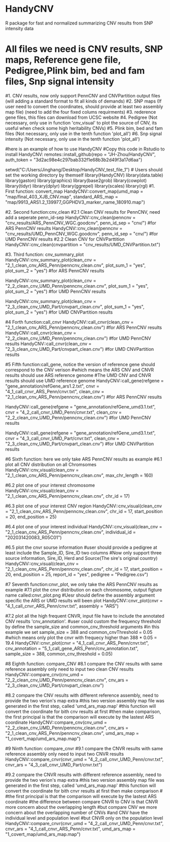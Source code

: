 # HandyCNV
R package for fast and normalized summarizing CNV results from SNP intensity data 

# All files we need is CNV results, SNP maps, Reference gene file, Pedigree,Plink bim, bed and fam files, Snp signal intensity
#1. CNV results, now only support PennCNV and CNVPartition output files (will adding a standard format to fit all kinds of demands)
#2. SNP maps (If user need to convert the coordinates, should provide at least two assembly map file) (need to add the four fixed colums requirments)
#3. rederence gene files, this files can download from UCSC website
#4. Pedigree (Not necessary, only use in function 'cnv_visual' to plot the source of CNV, its useful when check some high heritability CNVs)
#5. Plink bim, bed and fam files (Not necessary, only use in the tenth function 'plot_all')
#6. Snp signal intensity (Not necessary, only use in the tenth function 'plot_all')


#here is an example of how to use HandyCNV
#Copy this code in Rstudio to install HandyCNV: remotes::install_github(repo = "JH-Zhou/HandyCNV", auth_token = "3d2ac98e4c297bab332f1e68b3b2d49f3a17d6aa")


setwd("C:/Users/Jinghang/Desktop/HandyCNV_test_file_1") # Users should set the working directory by themself
library(HandyCNV)
library(data.table)
library(gaston)
library(graphics)
library(base2grob)
library(cowplot)
library(tidyr)
library(dplyr)
library(ggrepel)
library(scales)
library(rgl)
#1. First function: convert_map
HandyCNV::convert_map(umd_map = "map/final_403_XJB_CNV.map", 
                      standard_ARS_map = "map/9913_ARS1.2_139977_GGPHDV3_marker_name_180910.map")

#2. Second function:cnv_clean
#2.1 Clean CNV results for PennCNV, need add a seperate penn_id-sep
HandyCNV::cnv_clean(penncnv = "cnv_results/ARS_PennCNV_WGC.goodcnv", penn_id_sep = "cnv/") #for ARS PennCNV results
HandyCNV::cnv_clean(penncnv = "cnv_results/UMD_PennCNV_WGC.goodcnv", penn_id_sep = "cnv/") #for UMD PennCNV results
#2.2 Clean CNV for CNVParttition
HandyCNV::cnv_clean(cnvpartition = "cnv_results/UMD_CNVPartition.txt")

#3. Third function: cnv_summary_plot
HandyCNV::cnv_summary_plot(clean_cnv = "2_1_clean_cnv_ARS_Penn/penncnv_clean.cnv", 
                           plot_sum_1 = "yes",
                           plot_sum_2 = "yes") #for ARS PennCNV results

HandyCNV::cnv_summary_plot(clean_cnv = "2_2_clean_cnv_UMD_Penn/penncnv_clean.cnv", 
                           plot_sum_1 = "yes",
                           plot_sum_2 = "yes") #for UMD PennCNV results

HandyCNV::cnv_summary_plot(clean_cnv = "2_3_clean_cnv_UMD_Part/cnvpart_clean.cnv", 
                           plot_sum_1 = "yes",
                           plot_sum_2 = "yes") #for UMD CNVPartition results

#4 Forth function:call_cnvr
HandyCNV::call_cnvr(clean_cnv = "2_1_clean_cnv_ARS_Penn/penncnv_clean.cnv") #for ARS PennCNV results
HandyCNV::call_cnvr(clean_cnv = "2_2_clean_cnv_UMD_Penn/penncnv_clean.cnv") #for UMD PennCNV results
HandyCNV::call_cnvr(clean_cnv = "2_3_clean_cnv_UMD_Part/cnvpart_clean.cnv") #for UMD CNVPartition results

#5 Fifth function:call_gene, notice the version of reference gene should correspond to the CNV verison
#which means the ARS CNV and CNVR results should use ARS reference genome
#The UMD CNV and CNVR results should use UMD reference genome
HandyCNV::call_gene(refgene = "gene_annotation/refGene_ars1.2.txt", 
          cnvr = "4_1_call_cnvr_ARS_Penn/cnvr.txt", 
          clean_cnv = "2_1_clean_cnv_ARS_Penn/penncnv_clean.cnv") #for ARS PennCNV results

HandyCNV::call_gene(refgene = "gene_annotation/refGene_umd3.1.txt", 
                    cnvr = "4_2_call_cnvr_UMD_Penn/cnvr.txt", 
                    clean_cnv = "2_2_clean_cnv_UMD_Penn/penncnv_clean.cnv") #for UMD PennCNV results

HandyCNV::call_gene(refgene = "gene_annotation/refGene_umd3.1.txt",
                    cnvr = "4_3_call_cnvr_UMD_Part/cnvr.txt",
                    clean_cnv = "2_3_clean_cnv_UMD_Part/cnvpart_clean.cnv") #for UMD CNVPartition results

#6 Sixth function: here we only take ARS PennCNV results as example 
#6.1 plot all CNV distribution on all Chromsomes
HandyCNV::cnv_visual(clean_cnv = "2_1_clean_cnv_ARS_Penn/penncnv_clean.cnv", max_chr_length = 160)

#6.2 plot one of your interest chromosome 
HandyCNV::cnv_visual(clean_cnv = "2_1_clean_cnv_ARS_Penn/penncnv_clean.cnv", chr_id = 17)

#6.3 plot one of your interest CNV region 
HandyCNV::cnv_visual(clean_cnv = "2_1_clean_cnv_ARS_Penn/penncnv_clean.cnv", chr_id = 17, start_position = 20, end_position = 25)

#6.4 plot one of your interest individual
HandyCNV::cnv_visual(clean_cnv = "2_1_clean_cnv_ARS_Penn/penncnv_clean.cnv", individual_id = "202031420083_R05C01")

#6.5 plot the cnvr sourse information
#user should provide a pedigree at least include the Sample_ID, Sire_ID two columns
#Now only support three source information, Sire_ID, Herd and Source(The sire's original country)
HandyCNV::cnv_visual(clean_cnv = "2_1_clean_cnv_ARS_Penn/penncnv_clean.cnv", chr_id = 17, start_position = 20, end_position = 25, 
                     report_id = "yes", 
                     pedigree = "Pedigree.csv") 

#7 Seventh function:cnvr_plot, we only take the ARS PennCNV results as example
#7.1 plot the cnvr distribution on each chromosome, output figture name called:cnvr_plot.png
#Uesr should define the assembly argument specific the ARS or UMD results will been plot
HandyCNV::cnvr_plot(cnvr = "4_1_call_cnvr_ARS_Penn/cnvr.txt", assembly = "ARS")

#7.2 plot all the high frequent CNVR, input file have to include the annotated CNV results 'cnv_annotation'.
#user could custom the frequency threshold by define the sample_size and common_cnv_threshold arguments
#in this example we set sample_size = 388 and common_cnvThreshold = 0.05
#which means only plot the cnvr with frequecy higher than 388 * 0.05 = 19.4
HandyCNV::cnvr_plot(cnvr = "4_1_call_cnvr_ARS_Penn/cnvr.txt", 
                    cnv_annotation = "5_1_call_gene_ARS_Penn/cnv_annotation.txt", 
                    sample_size = 388, 
                    common_cnv_threshold = 0.05)

#8 Eighth function: compare_CNV
#8.1 compare the CNV results with same reference assembly only need to input two clean CNV results
HandyCNV::compare_cnv(cnv_umd = "2_2_clean_cnv_UMD_Penn/penncnv_clean.cnv", 
                      cnv_ars = "2_3_clean_cnv_UMD_Part/cnvpart_clean.cnv")

#8.2 compare the CNV results with different reference assembly, need to provide the two verion's map extra
#this two version assembly map file was generated in the first step, called 'umd_ars_map.map'
#this function will convert the coordinate for bith cnv results at first
#then make comparison, the first principal is that the comparison will execute by the lastest ARS coordinate
HandyCNV::compare_cnv(cnv_umd = "2_2_clean_cnv_UMD_Penn/penncnv_clean.cnv", 
                      cnv_ars = "2_1_clean_cnv_ARS_Penn/penncnv_clean.cnv",
                      umd_ars_map = "1_covert_map/umd_ars_map.map")


#9 Ninth function: compare_cnvr
#9.1 compare the CNVR results with same reference assembly only need to input two CNVR results
HandyCNV::compare_cnvr(cnvr_umd = "4_2_call_cnvr_UMD_Penn/cnvr.txt", 
                       cnvr_ars = "4_3_call_cnvr_UMD_Part/cnvr.txt")

#9.2 compare the CNVR results with different reference assembly, need to provide the two verion's map extra
#this two version assembly map file was generated in the first step, called 'umd_ars_map.map'
#this function will convert the coordinate for bith cnvr results at first then make comparison #
#the first principal is that the comparison will execute by the lastest ARS coordinate
#the difference between compare CNVR to CNV is that CNVR more concern about the overlapping length
#but compare CNV we more concern about the overlapping number of CNVs
#and CNV have the individual level and population level
#but CNVR only on the population level
HandyCNV::compare_cnvr(cnvr_umd = "4_2_call_cnvr_UMD_Penn/cnvr.txt", 
                       cnvr_ars = "4_1_call_cnvr_ARS_Penn/cnvr.txt", 
                       umd_ars_map = "1_covert_map/umd_ars_map.map")
